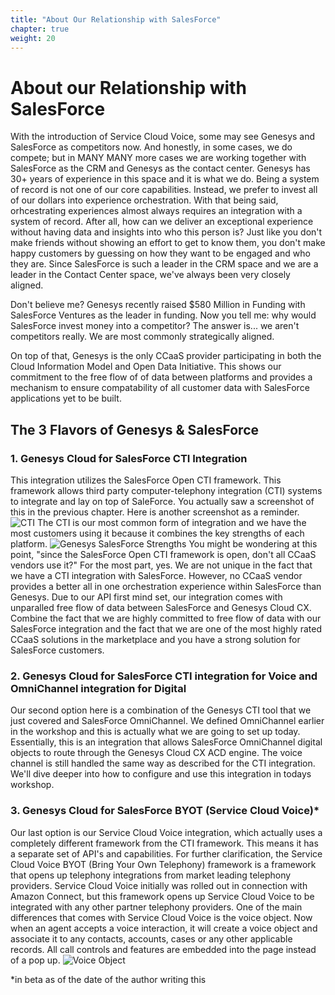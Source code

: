 ```yaml
---
title: "About Our Relationship with SalesForce"
chapter: true
weight: 20
---
```


# About our Relationship with SalesForce
With the introduction of Service Cloud Voice, some may see Genesys and SalesForce as competitors now. And honestly, in some cases, we do compete; but in MANY MANY more cases we are working together with SalesForce as the CRM and Genesys as the contact center. Genesys has 30+ years of experience in this space and it is what we do. Being a system of record is not one of our core capabilities. Instead, we prefer to invest all of our dollars into experience orchestration. With that being said, orhcestrating experiences almost always requires an integration with a system of record. After all, how can we deliver an exceptional experience without having data and insights into who this person is? Just like you don't make friends without showing an effort to get to know them, you don't make happy customers by guessing on how they want to be engaged and who they are. Since SalesForce is such a leader in the CRM space and we are a leader in the Contact Center space, we've always been very closely aligned. 

Don't believe me? Genesys recently raised $580 Million in Funding with SalesForce Ventures as the leader in funding. Now you tell me: why would SalesForce invest money into a competitor? The answer is... we aren't competitors really. We are most commonly strategically aligned. 

On top of that, Genesys is the only CCaaS provider participating in both the Cloud Information Model and Open Data Initiative. This shows our commitment to the free flow of of data between platforms and provides a mechanism to ensure compatability of all customer data with SalesForce applications yet to be built.

## The 3 Flavors of Genesys & SalesForce
### 1. Genesys Cloud for SalesForce CTI Integration

This integration utilizes the SalesForce Open CTI framework. This framework allows third party computer-telephony integration (CTI) systems to integrate and lay on top of SaleForce. You actually saw a screenshot of this in the previous chapter. Here is another screenshot as a reminder.
![CTI](/images/CTI.jpg)
The CTI is our most common form of integration and we have the most customers using it because it combines the key strengths of each platform. 
![Genesys SalesForce Strengths](/images/genesysSalesForceStrengths.jpg)
You might be wondering at this point, "since the SalesForce Open CTI framework is open, don't all CCaaS vendors use it?" For the most part, yes. We are not unique in the fact that we have a CTI integration with SalesForce. However, no CCaaS vendor provides a better all in one orchestration experience within SalesForce than Genesys. Due to our API first mind set, our integration comes with unparalled free flow of data between SalesForce and Genesys Cloud CX. Combine the fact that we are highly committed to free flow of data with our SalesForce integration and the fact that we are one of the most highly rated CCaaS solutions in the marketplace and you have a strong solution for SalesForce customers.

### 2. Genesys Cloud for SalesForce CTI integration for Voice and OmniChannel integration for Digital
Our second option here is a combination of the Genesys CTI tool that we just covered and SalesForce OmniChannel. We defined OmniChannel earlier in the workshop and this is actually what we are going to set up today. Essentially, this is an integration that allows SalesForce OmniChannel digital objects to route through the Genesys Cloud CX ACD engine. The voice channel is still handled the same way as described for the CTI integration. We'll dive deeper into how to configure and use this integration in todays workshop. 

### 3. Genesys Cloud for SalesForce BYOT (Service Cloud Voice)*
Our last option is our Service Cloud Voice integration, which actually uses a completely different framework from the CTI framework. This means it has a separate set of API's and capabilities. For further clarification, the Service Cloud Voice BYOT (Bring Your Own Telephony) framework is a framework that opens up telephony integrations from market leading telephony providers. Service Cloud Voice initially was rolled out in connection with Amazon Connect, but this framework opens up Service Cloud Voice to be integrated with any other partner telephony providers. One of the main differences that comes with Service Cloud Voice is the voice object. Now when an agent accepts a voice interaction, it will create a voice object and associate it to any contacts, accounts, cases or any other applicable records. All call controls and features are embedded into the page instead of a pop up.
![Voice Object](/images/voiceObject.jpg)

*in beta as of the date of the author writing this
